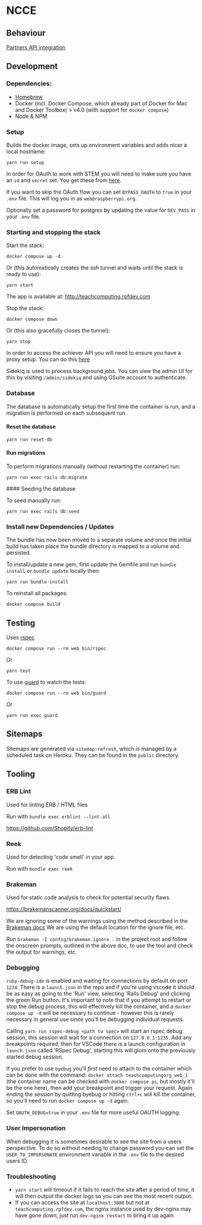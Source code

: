 # NCCE

## Behaviour

[Partners API integration](./doc/partners_api_integration.md)

## Development

### Dependencies:

- [Homebrew](https://brew.sh/)
- Docker (incl. Docker Compose, which already part of Docker for Mac and Docker Toolbox) > v4.0 (with support for `docker compose`)
- Node & NPM

### Setup

Builds the docker image, sets up environment variables and adds nicer a local hostname:

```
yarn run setup
```

In order for OAuth to work with STEM you will need to make sure you have an `id` and `secret` set. You get these from [here](https://github.com/NCCE/private-documentation/blob/master/OAuth2/stem-oauth2.md).

If you want to skip the OAuth flow you can set `BYPASS_OAUTH` to `true` in your `.env` file. This will log you in as `web@raspberrypi.org`.

Optionally set a password for postgres by updating the value for `DEV_PASS` in your `.env` file.

### Starting and stopping the stack

Start the stack:

```
docker compose up -d
```

Or (this automatically creates the ssh tunnel and waits until the stack is ready to use):

```
yarn start
```

The app is available at: http://teachcomputing.rpfdev.com

Stop the stack:

```
docker compose down
```

Or (this also gracefully closes the tunnel):

```
yarn stop
```

In order to access the achiever API you will need to ensure you have a proxy setup. You can do this [here](https://github.com/NCCE/private-documentation/blob/master/APIs/rpf-proxy.md)

Sidekiq is used to process background jobs. You can view the admin UI for this by visiting `/admin/sidekiq` and using GSuite account to authenticate.

### Database

The database is automatically setup the first time the container is run, and a migration is performed on each subsequent run.

#### Reset the database

```
yarn run reset-db
```

#### Run migrations

To perform migrations manually (without restarting the container) run:

```
yarn run exec rails db:migrate
```

#### Seeding the database

To seed manually run:

```
yarn run exec rails db:seed
```

### Install new Dependencies / Updates

The bundle has now been moved to a separate volume and once the initial build has taken place the bundle directory is mapped to a volume and persisted.

To install/update a new gem, first update the Gemfile and run `bundle install` or `bundle update` locally then:

```
yarn run bundle-install
```

To reinstall all packages:

```
docker compose build
```

## Testing

Uses [rspec](https://github.com/rspec/rspec)

```
docker compose run --rm web bin/rspec
```

Or

```
yarn test
```

To use [guard](https://github.com/guard/guard) to watch the tests:

```
docker compose run --rm web bin/guard
```

Or

```
yarn run exec guard
```

## Sitemaps

Sitemaps are generated via `sitemap:refresh`, which is managed by a scheduled task on Heroku. They can be found in the `public` directory.

## Tooling

### ERB Lint

Used for linting ERB / HTML files

Run with `bundle exec erblint --lint-all`

https://github.com/Shopify/erb-lint

### Reek

Used for detecting 'code smell' in your app.

Run with `bundle exec reek`

### Brakeman

Used for static code analysis to check for potential security flaws.

https://brakemanscanner.org/docs/quickstart/

We are ignoring some of the warnings using the method described in the [Brakeman docs](https://brakemanscanner.org/docs/ignoring_false_positives/) We are using the default location for the ignore file, etc.

Run `brakeman -I config/brakeman.ignore .` in the project root and follow the onscreen prompts, outlined in the above doc, to use the tool and check the output for warnings, etc.

### Debugging

`ruby-debug-ide` is enabled and waiting for connections by default on port `1234`. There is a `launch.json` in the repo and if you're using vscode it should be as easy as going to the 'Run' view, selecting 'Rails Debug' and clicking the green Run button. It's important to note that if you attempt to restart or stop the debug process, this will effectively kill the container, and a `docker compose up -d` will be necessary to continue - however this is rarely necessary in general use since you'll be debugging individual requests.

Calling `yarn run rspec-debug <path to spec>` will start an rspec debug session, this session will wait for a connection on `127.0.0.1:1235`. Add any breakpoints required, then for VSCode there is a launch configuration in `launch.json` called 'RSpec Debug', starting this will glom onto the previously started debug session.

If you prefer to use `byebug` you'll _first_ need to attach to the container which can be done with the command: `docker attach teachcomputingorg_web_1` (the container name can be checked with `docker compose ps`, but mostly it'll be the one here), then add your breakpoint and trigger your request. Again ending the session by quitting byebug or hitting `ctrl+c` will kill the container, so you'll need to run `docker compose up -d` again.

Set `OAUTH_DEBUG=true` in your `.env` file for more useful OAUTH logging.

### User Impersonation

When debugging it is sometimes desirable to see the site from a users perspective.
To do so without needing to change password you can set the `USER_TO_IMPERSONATE` environment variable in the `.env` file to the desired users ID.

### Troubleshooting

- `yarn start` will timeout if it fails to reach the site after a period of time, it will then output the docker logs so you can see the most recent output.
- If you can access the site at `localhost:3000` but not at `teachcomputing.rpfdev.com`, the nginx instance used by dev-nginx may have gone down, just run `dev-nginx restart` to bring it up again.
